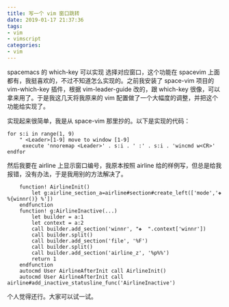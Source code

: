 ```yaml
---
title: 写一个 vim 窗口跳转
date: 2019-01-17 21:37:36
tags:
- vim
- vimscript
categories:
- vim
---
```


spacemacs 的 which-key 可以实现 <leader> <number> 选择对应窗口，这个功能在 spacevim 上面都有，我挺喜欢的，不过不知道怎么实现的。之前我安装了 space-vim 项目的 vim-which-key 插件，根据 vim-leader-guide 改的，跟 which-key 很像，可以拿来用了。于是我这几天将我原来的 vim 配置做了一个大幅度的调整，并把这个功能给实现了。

<!--more-->

实现起来很简单，我是从 space-vim 那里抄的。以下是实现的代码：

```vim
for s:i in range(1, 9)
    " <Leader>[1-9] move to window [1-9]
     execute 'nnoremap <Leader>' . s:i . ' :' . s:i . 'wincmd w<CR>'
endfor
```

然后我要在 airline 上显示窗口编号，我原本按照 airline 给的样例写，但总是给我报错，没有办法，于是我用别的方法解决了。

```vim
    function! AirlineInit()
        let g:airline_section_a=airline#section#create_left(['mode','❖ %{winnr()} %'])
    endfunction
    function! g:AirlineInactive(...)
        let builder = a:1
        let context = a:2
        call builder.add_section('winnr', "❖  ".context['winnr'])
        call builder.split()
        call builder.add_section('file', '%F')
        call builder.split()
        call builder.add_section('airline_z', '%p%%')
        return 1
    endfunction
    autocmd User AirlineAfterInit call AirlineInit()
    autocmd User AirlineAfterInit call airline#add_inactive_statusline_func('AirlineInactive')
```

个人觉得还行。大家可以试一试。
